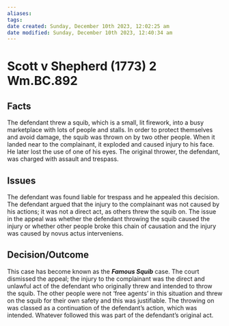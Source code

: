 ```yaml
---
aliases: 
tags: 
date created: Sunday, December 10th 2023, 12:02:25 am
date modified: Sunday, December 10th 2023, 12:40:34 am
---
```


# Scott v Shepherd (1773) 2 Wm.BC.892

## Facts

The defendant threw a squib, which is a small, lit firework, into a busy marketplace with lots of people and stalls. In order to protect themselves and avoid damage, the squib was thrown on by two other people. When it landed near to the complainant, it exploded and caused injury to his face. He later lost the use of one of his eyes. The original thrower, the defendant, was charged with assault and trespass.

## Issues

The defendant was found liable for trespass and he appealed this decision. The defendant argued that the injury to the complainant was not caused by his actions; it was not a direct act, as others threw the squib on. The issue in the appeal was whether the defendant throwing the squib caused the injury or whether other people broke this chain of causation and the injury was caused by novus actus interveniens.

## Decision/Outcome

This case has become known as the **_Famous Squib_** case. The court dismissed the appeal; the injury to the complainant was the direct and unlawful act of the defendant who originally threw and intended to throw the squib. The other people were not ‘free agents’ in this situation and threw on the squib for their own safety and this was justifiable. The throwing on was classed as a continuation of the defendant’s action, which was intended. Whatever followed this was part of the defendant’s original act.
